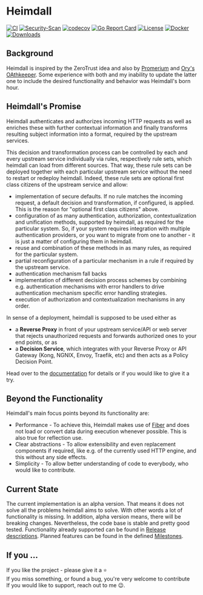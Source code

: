 # Heimdall
[![CI](https://github.com/dadrus/heimdall/actions/workflows/ci.yaml/badge.svg?branch=main)](https://github.com/dadrus/heimdall/actions/workflows/ci.yml)
[![Security-Scan](https://github.com/dadrus/heimdall/actions/workflows/trivy.yaml/badge.svg)](https://github.com/dadrus/heimdall/actions/workflows/trivy.yml)
[![codecov](https://codecov.io/gh/dadrus/heimdall/branch/main/graph/badge.svg)](https://codecov.io/gh/dadrus/heimdall)
[![Go Report Card](https://goreportcard.com/badge/github.com/dadrus/heimdall)](https://goreportcard.com/report/github.com/dadrus/heimdall) 
[![License](https://img.shields.io/github/license/dadrus/heimdall)](https://github.com/dadrus/heimdall/blob/master/LICENSE)
[![Docker](https://img.shields.io/docker/v/dadrus/heimdall?color=lightblue&label=docker)](https://hub.docker.com/r/dadrus/heimdall)
[![Downloads](https://img.shields.io/github/downloads/dadrus/heimdall/total.svg)](https://github.com/dadrus/heimdall/releases)

## Background

Heimdall is inspired by the ZeroTrust idea and also by [Promerium](https://www.pomerium.com/docs) and [Ory's OAthkeeper](https://www.ory.sh/docs/oathkeeper). Some experience with both and my inability to update the latter one to include the desired functionality and behavior was Heimdall's born hour. 

## Heimdall's Promise

Heimdall authenticates and authorizes incoming HTTP requests as well as enriches these with further contextual information and finally transforms resulting subject information into a format, required by the upstream services.

This decision and transformation process can be controlled by each and every upstream service individually via rules, respectively rule sets, which heimdall can load from different sources. That way, these rule sets can be deployed together with each particular upstream service without the need to restart or redeploy heimdall. Indeed, these rule sets are optional first class citizens of the upstream service and allow:

* implementation of secure defaults. If no rule matches the incoming request, a default decision and transformation, if configured, is applied. This is the reason for "optional first class citizens" above.
* configuration of as many authentication, authorization, contextualization and unification methods, supported by heimdall, as required for the particular system. So, if your system requires integration with multiple authentication providers, or you want to migrate from one to another - it is just a matter of configuring them in heimdall.
* reuse and combination of these methods in as many rules, as  required for the particular system.
* partial reconfiguration of a particular mechanism in a rule if required by the upstream service.
* authentication mechanism fall backs
* implementation of different decision process schemes by combining e.g. authentication mechanisms with error handlers to drive authentication mechanism specific error handling strategies.
* execution of authorization and contextualization mechanisms in any order.

In sense of a deployment, heimdall is supposed to be used either as
* a **Reverse Proxy** in front of your upstream service/API or web server that rejects unauthorized requests and forwards authorized ones to your end points, or as
* a **Decision Service**, which integrates with your Reverse Proxy or API Gateway (Kong, NGNIX, Envoy, Traefik, etc) and then acts as a Policy Decision Point.

Head over to the [documentation](https://dadrus.github.io/heimdall/) for details or if you would like to give it a try.

## Beyond the Functionality

Heimdall's main focus points beyond its functionality are:
* Performance - To achieve this, Heimdall makes use of [Fiber](https://gofiber.io/) and does not load or convert data during execution whenever possible. This is also true for reflection use.
* Clear abstractions - To allow extensibility and even replacement components if required, like e.g. of the currently used HTTP engine, and this without any side effects.
* Simplicity - To allow better understanding of code to everybody, who would like to contribute.

## Current State

The current implementation is an alpha version. That means it does not solve all the problems heimdall aims to solve. With other words a lot of functionality is missing. In addition, alpha version means, there will be breaking changes. Nevertheless, the code base is stable and pretty good tested. Functionality already supported can be found in [Release descriptions](https://github.com/dadrus/heimdall/releases). Planned features can be found in the defined [Milestones](https://github.com/dadrus/heimdall/milestones).

## If you ...
If you like the project - please give it a :star: \
If you miss something, or found a bug, you're very welcome to contribute \
If you would like to support, reach out to me :wink:.
